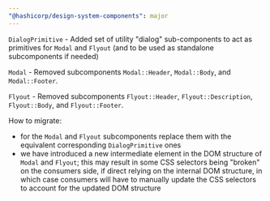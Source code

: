 ```yaml
---
"@hashicorp/design-system-components": major
---
```


`DialogPrimitive` - Added set of utility "dialog" sub-components to act as primitives for `Modal` and `Flyout` (and to be used as standalone subcomponents if needed)

`Modal` - Removed subcomponents `Modal::Header`, `Modal::Body`, and `Modal::Footer`.

`Flyout` - Removed subcomponents `Flyout::Header`, `Flyout::Description`, `Flyout::Body`, and `Flyout::Footer`.


How to migrate:

- for the `Modal` and `Flyout` subcomponents replace them with the equivalent corresponding `DialogPrimitive` ones
- we have introduced a new intermediate element in the DOM structure of `Modal` and `Flyout`; this may result in some CSS selectors being "broken" on the consumers side, if direct relying on the internal DOM structure, in which case consumers will have to manually update the CSS selectors to account for the updated DOM structure
